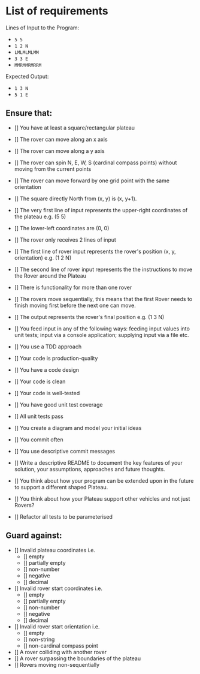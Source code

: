 # List of requirements

Lines of Input to the Program:

* `5 5` 
* `1 2 N`
* `LMLMLMLMM`
* `3 3 E`
* `MMRMMRMRRM`

Expected Output:

* `1 3 N`
* `5 1 E`

## **Ensure that:**

* [] You have at least a square/rectangular plateau
* [] The rover can move along an x axis
* [] The rover can move along a y axis
* [] The rover can spin N, E, W, S (cardinal compass points) without moving from the current points
* [] The rover can move forward by one grid point with the same orientation
* [] The square directly North from (x, y) is (x, y+1).
* [] The very first line of input represents the upper-right coordinates of the plateau e.g. (5 5)
* [] The lower-left coordinates are (0, 0)
* [] The rover only receives 2 lines of input
* [] The first line of rover input represents the rover's position (x, y, orientation) e.g. (1 2 N)
* [] The second line of rover input represents the the instructions to move the Rover around the Plateau
* [] There is functionality for more than one rover
* [] The rovers move sequentially, this means that the first Rover needs to finish moving first before the next one can move.
* [] The output represents the rover's final position e.g. (1 3 N)


* [] You feed input in any of the following ways: feeding input values into unit tests; input via a console application; supplying input via a file etc.
* [] You use a TDD approach
* [] Your code is production-quality
* [] You have a code design
* [] Your code is clean
* [] Your code is well-tested
* [] You have good unit test coverage
* [] All unit tests pass
* [] You create a diagram and model your initial ideas
* [] You commit often
* [] You use descriptive commit messages
* [] Write a descriptive README to document the key features of your solution, your assumptions, approaches and future thoughts. 
* [] You think about how your program can be extended upon in the future to support a different shaped Plateau.
* [] You think about how your Plateau support other vehicles and not just Rovers?
* [] Refactor all tests to be parameterised

## **Guard against:**

* [] Invalid plateau coordinates i.e. 
   * []  empty
   * []  partially empty
   * []  non-number
   * []  negative
   * []  decimal
* [] Invalid rover start coordinates i.e. 
   * []  empty
   * []  partially empty
   * []  non-number
   * []  negative
   * []  decimal
* [] Invalid rover start orientation i.e. 
    * [] empty
    * [] non-string
    * [] non-cardinal compass point
* [] A rover colliding with another rover
* [] A rover surpassing the boundaries of the plateau
* [] Rovers moving non-sequentially
